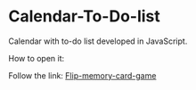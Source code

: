 # Calendar-To-Do-list

Calendar with to-do list developed in JavaScript.

How to open it:

Follow the link: <a href="https://yauhenimalakhouski.github.io/Calendar-To-Do-list/" target="_blank">Flip-memory-card-game</a> 
